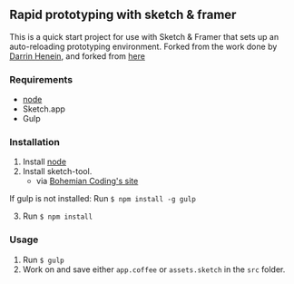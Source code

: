 ## Rapid prototyping with sketch & framer
This is a quick start project for use with Sketch & Framer that sets up an auto-reloading prototyping environment. 
Forked from the work done by [Darrin Henein](http://www.darrinhenein.com/rapid-prototyping-part-one/), and forked from [here](https://github.com/darrinhenein/framer-sketch-boilerplate)

### Requirements

* [node](https://nodejs.org/en/)
* Sketch.app
* Gulp


### Installation
1. Install [node](https://nodejs.org/en/)
2. Install sketch-tool.
    * via [Bohemian Coding's site](http://www.sketchapp.com/tool/)
    
If gulp is not installed:
  Run `$ npm install -g gulp`

3. Run `$ npm install`

### Usage

1. Run `$ gulp`
2. Work on and save either `app.coffee` or `assets.sketch` in the `src` folder.
